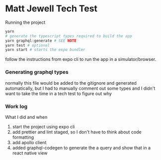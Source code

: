 # Matt Jewell Tech Test

Running the project

```bash
yarn
# generate the typescript types required to build the app
yarn graphql:generate # SEE NOTE
yarn test # optional
yarn start # starts the expo bundler
```

follow the instructions from expo cli to run the app in a simulator/browser.

### Generating graphql types

normally this file would be added to the gitignore and generated automatically, but I had to manually comment out some types and I didn't want to take the time in a tech test to figure out why

### Work log

What I did and when

1. start the project using expo cli
1. add prettier and lint staged, so I don't have to think about code formatting
1. add apollo client
1. added graphql-codegen to generate the a query and show that in a react native view
